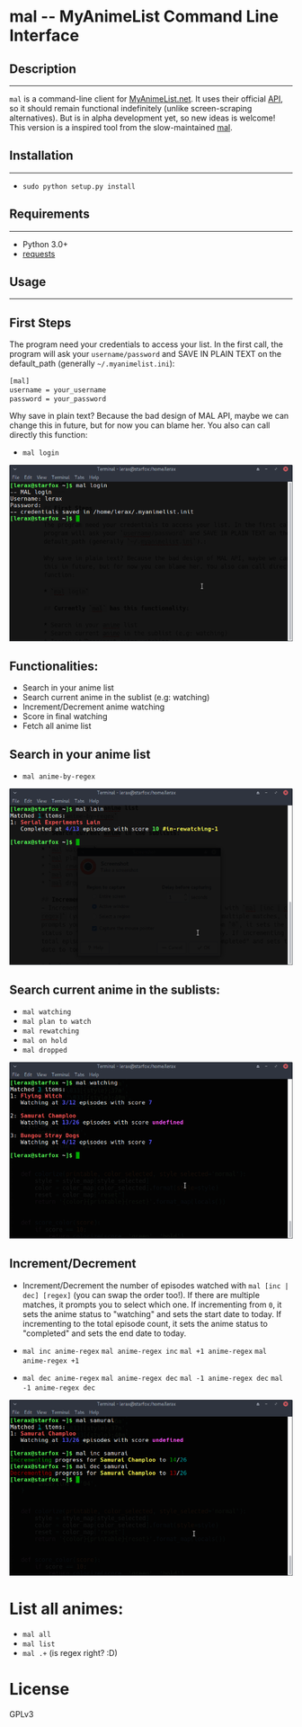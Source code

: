 mal -- MyAnimeList Command Line Interface
=============

## Description
--------

`mal` is a command-line client for [MyAnimeList.net](http://myanimelist.net/). It uses their official [API](http://myanimelist.net/modules.php?go=api), so it should remain functional indefinitely (unlike screen-scraping alternatives). But is in alpha development yet, so new ideas is welcome! This version is a inspired tool from the slow-maintained [mal](https://github.com/pushrax/mal).


## Installation
---------

- `sudo python setup.py install`


## Requirements
-------

- Python 3.0+
- [requests](http://docs.python-requests.org/en/latest/index.html)


## Usage
------

## First Steps

The program need your credentials to access your list. In the first call, the program will ask your `username/password` and SAVE IN PLAIN TEXT on the default_path (generally `~/.myanimelist.ini`):


```init
[mal]
username = your_username
password = your_password

```

Why save in plain text? Because the bad design of MAL API, maybe we can change this in future, but for now you can blame her. You also can call directly this function:

* `mal login`

![login](docs/login.png)

## Functionalities:

* Search in your anime list
* Search current anime in the sublist (e.g: watching)
* Increment/Decrement anime watching
* Score in final watching
* Fetch all anime list

## Search in your anime list 
* `mal anime-by-regex`

![search](docs/search.png)

## Search current anime in the sublists:

* `mal watching`
* `mal plan to watch`
* `mal rewatching`
* `mal on hold`
* `mal dropped`

![filtering](docs/filter.png)

## Increment/Decrement
- Increment/Decrement the number of episodes watched with `mal [inc | dec] [regex]` (you can swap the order too!). If there are multiple matches, it prompts you to select which one. If incrementing from `0`, it sets the anime status to "watching" and sets the start date to today. If incrementing to the total episode count, it sets the anime status to "completed" and sets the end date to today.

* `mal inc anime-regex` 
  `mal anime-regex inc`
  `mal +1 anime-regex`
  `mal anime-regex +1`

* `mal dec anime-regex`
  `mal anime-regex dec`
  `mal -1 anime-regex dec`
  `mal -1 anime-regex dec`


![inc-dec](docs/inc-dec.png)


# List all animes:

* `mal all`
* `mal list`
* `mal .+` (is regex right? :D)

# License

GPLv3